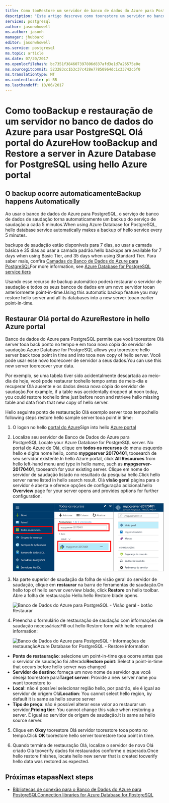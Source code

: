 ```yaml
---
title: Como tooRestore um servidor de banco de dados do Azure para PostgreSQL | Microsoft Docs
description: "Este artigo descreve como toorestore um servidor no banco de dados do Azure para usar PostgreSQL Olá portal do Azure."
services: postgresql
author: jasonwhowell
ms.author: jasonh
manager: jhubbard
editor: jasonwhowell
ms.service: postgresql
ms.topic: article
ms.date: 07/20/2017
ms.openlocfilehash: bc7351f384607397806d837afd3e1d7a26575e0e
ms.sourcegitcommit: 523283cc1b3c37c428e77850964dc1c33742c5f0
ms.translationtype: MT
ms.contentlocale: pt-BR
ms.lasthandoff: 10/06/2017
---
```

# <a name="how-toobackup-and-restore-a-server-in-azure-database-for-postgresql-using-hello-azure-portal"></a><span data-ttu-id="da0c7-103">Como tooBackup e restauração de um servidor no banco de dados do Azure para usar PostgreSQL Olá portal do Azure</span><span class="sxs-lookup"><span data-stu-id="da0c7-103">How tooBackup and Restore a server in Azure Database for PostgreSQL using hello Azure portal</span></span>

## <a name="backup-happens-automatically"></a><span data-ttu-id="da0c7-104">O backup ocorre automaticamente</span><span class="sxs-lookup"><span data-stu-id="da0c7-104">Backup happens Automatically</span></span>
<span data-ttu-id="da0c7-105">Ao usar o banco de dados do Azure para PostgreSQL, o serviço de banco de dados de saudação torna automaticamente um backup do serviço de saudação a cada 5 minutos.</span><span class="sxs-lookup"><span data-stu-id="da0c7-105">When using Azure Database for PostgreSQL, hello database service automatically makes a backup of hello service every 5 minutes.</span></span> 

<span data-ttu-id="da0c7-106">backups de saudação estão disponíveis para 7 dias, ao usar a camada básica e 35 dias ao usar a camada padrão.</span><span class="sxs-lookup"><span data-stu-id="da0c7-106">hello backups are available for 7 days when using Basic Tier, and 35 days when using Standard Tier.</span></span> <span data-ttu-id="da0c7-107">Para saber mais, confira [Camadas do Banco de Dados do Azure para PostgreSQL](concepts-service-tiers.md)</span><span class="sxs-lookup"><span data-stu-id="da0c7-107">For more information, see [Azure Database for PostgreSQL service tiers](concepts-service-tiers.md)</span></span>

<span data-ttu-id="da0c7-108">Usando esse recurso de backup automático poderá restaurar o servidor de saudação e todos os seus bancos de dados em um novo servidor tooan anteriormente point-in-time.</span><span class="sxs-lookup"><span data-stu-id="da0c7-108">Using this automatic backup feature you may restore hello server and all its databases into a new server tooan earlier point-in-time.</span></span>

## <a name="restore-in-hello-azure-portal"></a><span data-ttu-id="da0c7-109">Restaurar Olá portal do Azure</span><span class="sxs-lookup"><span data-stu-id="da0c7-109">Restore in hello Azure portal</span></span>
<span data-ttu-id="da0c7-110">Banco de dados do Azure para PostgreSQL permite que você toorestore Olá server tooa back ponto no tempo e em tooa nova cópia do servidor de saudação.</span><span class="sxs-lookup"><span data-stu-id="da0c7-110">Azure Database for PostgreSQL allows you toorestore hello server back tooa point in time and into tooa new copy of hello server.</span></span> <span data-ttu-id="da0c7-111">Você pode usar esse novo toorecover de servidor a seus dados.</span><span class="sxs-lookup"><span data-stu-id="da0c7-111">You can use this new server toorecover your data.</span></span> 

<span data-ttu-id="da0c7-112">Por exemplo, se uma tabela tiver sido acidentalmente descartada ao meio-dia de hoje, você pode restaurar toohello tempo antes de meio-dia e recuperar Olá ausente e os dados dessa nova cópia do servidor de saudação.</span><span class="sxs-lookup"><span data-stu-id="da0c7-112">For example, if a table was accidentally dropped at noon today, you could restore toohello time just before noon and retrieve hello missing table and data from that new copy of hello server.</span></span>

<span data-ttu-id="da0c7-113">Hello seguinte ponto de restauração Olá exemplo server tooa tempo:</span><span class="sxs-lookup"><span data-stu-id="da0c7-113">hello following steps restore hello sample server tooa point in time:</span></span>
1. <span data-ttu-id="da0c7-114">O logon no hello [portal do Azure](https://portal.azure.com/)</span><span class="sxs-lookup"><span data-stu-id="da0c7-114">Sign into hello [Azure portal](https://portal.azure.com/)</span></span>
2. <span data-ttu-id="da0c7-115">Localize seu servidor de Banco de Dados do Azure para PostgreSQL.</span><span class="sxs-lookup"><span data-stu-id="da0c7-115">Locate your Azure Database for PostgreSQL server.</span></span> <span data-ttu-id="da0c7-116">No portal do Azure de Olá, clique em **todos os recursos** do menu esquerdo hello e digite nome hello, como **mypgserver 20170401**, toosearch de seu servidor existente.</span><span class="sxs-lookup"><span data-stu-id="da0c7-116">In hello Azure portal, click **All Resources** from hello left-hand menu and type in hello name, such as **mypgserver-20170401**, toosearch for your existing server.</span></span> <span data-ttu-id="da0c7-117">Clique em nome do servidor de saudação listado no resultado da pesquisa hello.</span><span class="sxs-lookup"><span data-stu-id="da0c7-117">Click hello server name listed in hello search result.</span></span> <span data-ttu-id="da0c7-118">Olá **visão geral** página para o servidor é aberta e oferece opções de configuração adicional.</span><span class="sxs-lookup"><span data-stu-id="da0c7-118">hello **Overview** page for your server opens and provides options for further configuration.</span></span>

   ![Portal do Azure - pesquisar toolocate seu servidor](media/postgresql-howto-restore-server-portal/1-locate.png)

3. <span data-ttu-id="da0c7-120">Na parte superior de saudação da folha de visão geral do servidor de saudação, clique em **restaurar** na barra de ferramentas de saudação.</span><span class="sxs-lookup"><span data-stu-id="da0c7-120">On hello top of hello server overview blade, click **Restore** on hello toolbar.</span></span> <span data-ttu-id="da0c7-121">Abre a folha de restauração Hello.</span><span class="sxs-lookup"><span data-stu-id="da0c7-121">hello Restore blade opens.</span></span>

   ![Banco de Dados do Azure para PostgreSQL - Visão geral - botão Restaurar](./media/postgresql-howto-restore-server-portal/2_server.png)

4. <span data-ttu-id="da0c7-123">Preencha o formulário de restauração de saudação com informações de saudação necessárias:</span><span class="sxs-lookup"><span data-stu-id="da0c7-123">Fill out hello Restore form with hello required information:</span></span>

   ![<span data-ttu-id="da0c7-124">Banco de Dados do Azure para PostgreSQL - Informações de restauração</span><span class="sxs-lookup"><span data-stu-id="da0c7-124">Azure Database for PostgreSQL - Restore information</span></span> ](./media/postgresql-howto-restore-server-portal/3_restore.png)
  - <span data-ttu-id="da0c7-125">**Ponto de restauração**: selecione um point-in-time que ocorre antes que o servidor de saudação foi alterado</span><span class="sxs-lookup"><span data-stu-id="da0c7-125">**Restore point**: Select a point-in-time that occurs before hello server was changed</span></span>
  - <span data-ttu-id="da0c7-126">**Servidor de destino**: forneça um novo nome de servidor que você deseja toorestore para</span><span class="sxs-lookup"><span data-stu-id="da0c7-126">**Target server**: Provide a new server name you want toorestore to</span></span>
  - <span data-ttu-id="da0c7-127">**Local**: não é possível selecionar região hello, por padrão, ele é igual ao servidor de origem Olá</span><span class="sxs-lookup"><span data-stu-id="da0c7-127">**Location**: You cannot select hello region, by default it is same as hello source server</span></span>
  - <span data-ttu-id="da0c7-128">**Tipo de preço**: não é possível alterar esse valor ao restaurar um servidor.</span><span class="sxs-lookup"><span data-stu-id="da0c7-128">**Pricing tier**: You cannot change this value when restoring a server.</span></span> <span data-ttu-id="da0c7-129">É igual ao servidor de origem de saudação.</span><span class="sxs-lookup"><span data-stu-id="da0c7-129">It is same as hello source server.</span></span> 

5. <span data-ttu-id="da0c7-130">Clique em **Okey** toorestore Olá servidor toorestore tooa ponto no tempo.</span><span class="sxs-lookup"><span data-stu-id="da0c7-130">Click **OK** toorestore hello server toorestore tooa point in time.</span></span> 

6. <span data-ttu-id="da0c7-131">Quando termina de restauração Olá, localize o servidor de novo Olá criado Olá tooverify dados foi restaurados conforme o esperado.</span><span class="sxs-lookup"><span data-stu-id="da0c7-131">Once hello restore finishes, locate hello new server that is created tooverify hello data was restored as expected.</span></span>

## <a name="next-steps"></a><span data-ttu-id="da0c7-132">Próximas etapas</span><span class="sxs-lookup"><span data-stu-id="da0c7-132">Next steps</span></span>
- [<span data-ttu-id="da0c7-133">Bibliotecas de conexão para o Banco de Dados do Azure para PostgreSQL</span><span class="sxs-lookup"><span data-stu-id="da0c7-133">Connection libraries for Azure Database for PostgreSQL</span></span>](concepts-connection-libraries.md)
